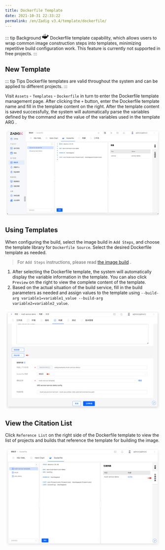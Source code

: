 ```yaml
---
title: Dockerfile Template
date: 2021-10-31 22:33:22
permalink: /en/Zadig v3.4/template/dockerfile/
---
```


::: tip Background
<img style="width:22px; height:22px" src="../../../../_images/docker.svg"></img> Dockerfile template capability, which allows users to wrap common image construction steps into templates, minimizing repetitive build configuration work. This feature is currently not supported in free projects.
:::

## New Template

::: tip Tips
Dockerfile templates are valid throughout the system and can be applied to different projects.
:::

Visit `Assets` - `Templates` - `Dockerfile` in turn to enter the Dockerfile template management page. After clicking the `+` button, enter the Dockerfile template name and fill in the template content on the right. After the template content is saved successfully, the system will automatically parse the variables defined by the command and the value of the variables used in the template ARG .

![Add Dockerfile template](../../../../_images/create_dockerfile_template.png)

## Using Templates

When configuring the build, select the image build in `Add Steps`, and choose the template library for `Dockerfile Source`. Select the desired Dockerfile template as needed.

> For `Add Steps` instructions, please read [the image build](/en/Zadig%20v3.4/project/build/#add-more-build-steps) .

1. After selecting the Dockerfile template, the system will automatically display the variable information in the template. You can also click `Preview` on the right to view the complete content of the template.
2. Based on the actual situation of the build service, fill in the build parameters as needed and assign values to the template using `--build-arg variable1=variable1_value --build-arg variable2=variable2_value`.

![Using Dockerfile templates](../../../../_images/use_dockerfile_template.png)

## View the Citation List

Click `Reference List` on the right side of the Dockerfile template to view the list of projects and builds that reference the template for building the image.

![View Dockerfile template reference list](../../../../_images/show_dockerfile_template_ref.png)
